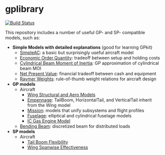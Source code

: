 # gplibrary

[![Build Status](https://acdl.mit.edu/csi/job/gpkit_commons_Push_Models/badge/icon)](https://acdl.mit.edu/csi/job/gpkit_commons_Push_Models/)

This repository includes a number of useful GP- and SP- compatible models, such as:

* **Simple Models with detailed explanations** (good for learning GPkit)
  * [SimpleAC](https://github.com/convexengineering/gplibrary/blob/master/gpkitmodels/SP/SimPleAC/simpleac.pdf): a basic but surprisingly useful aircraft model 
  * [Economic Order Quantity](https://github.com/convexengineering/gplibrary/blob/master/gpkitmodels/misc/Economic%20Order%20Quantity/eoq.pdf): tradeoff between setup and holding costs
  * [Cylindrical Beam Moment of Inertia](https://github.com/convexengineering/gplibrary/blob/master/gpkitmodels/misc/Moment%20of%20Inertia%20(cylindrical%20beam)/moi.pdf): GP approximation of cylindrical beam MOI
  * [Net Present Value](https://github.com/convexengineering/gplibrary/blob/master/gpkitmodels/misc/Net%20Present%20Value/npv.pdf): financial tradeoff between cash and equipment
  * [Raymer Weights](https://github.com/convexengineering/gplibrary/tree/master/gpkitmodels/misc/Raymer%20Weights): rule-of-thumb weight relations for aircraft design
* **GP models**
  * Aircraft
    * [Wing Structural and Aero Models](https://github.com/convexengineering/gplibrary/tree/master/gpkitmodels/GP/aircraft/wing)
    * [Empennage](https://github.com/convexengineering/gplibrary/tree/master/gpkitmodels/GP/aircraft/tail): TailBoom, HorizontalTail, and VerticalTail inherit from the Wing model
    * [Mission](https://github.com/convexengineering/gplibrary/tree/master/gpkitmodels/GP/aircraft/mission): models that unify subsystems and flight profiles
    * [Fuselage](https://github.com/convexengineering/gplibrary/tree/master/gpkitmodels/GP/aircraft/fuselage): elliptical and cylindrical fuselage models
    * [IC Gas Engine Model](https://github.com/convexengineering/gplibrary/tree/master/gpkitmodels/GP/aircraft/engine)
  * [Bending Beam](https://github.com/convexengineering/gplibrary/tree/master/gpkitmodels/GP/beam): discretized beam for distributed loads
* **SP models**
  * Aircraft
    * [Tail Boom Flexibility](https://github.com/convexengineering/gplibrary/tree/master/gpkitmodels/SP/aircraft/tail/tail_boom_flex.py)
    * [Wing Spanwise Effectiveness](https://github.com/convexengineering/gplibrary/blob/master/gpkitmodels/SP/aircraft/wing/wing.py)
